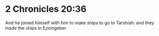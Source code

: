 # 2 Chronicles 20:36

And he joined himself with him to make ships to go to Tarshish: and they made the ships in Eziongeber.